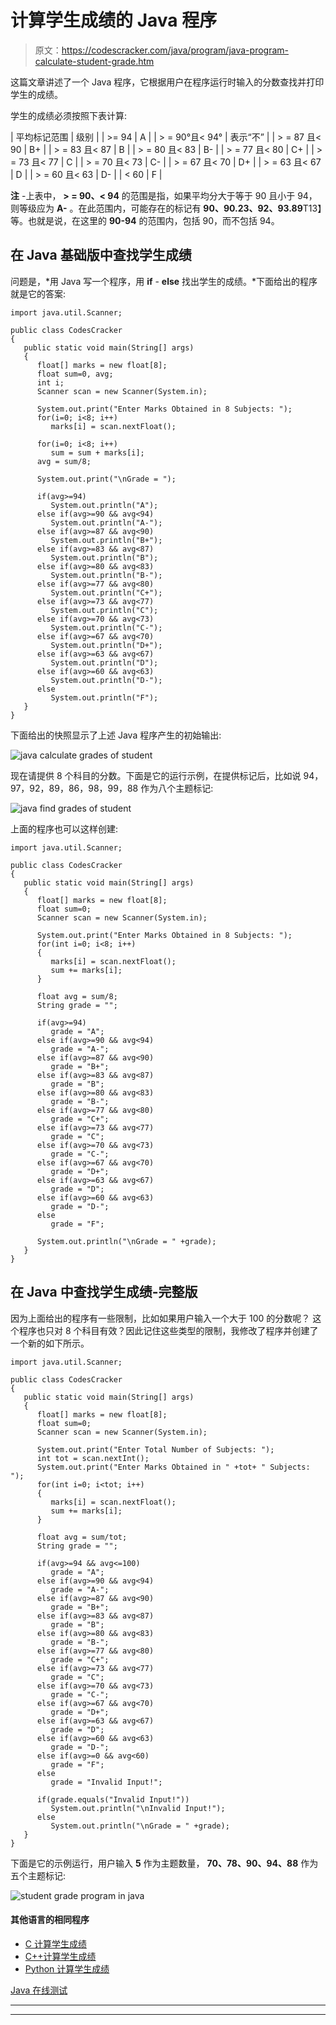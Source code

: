 # 计算学生成绩的 Java 程序

> 原文：<https://codescracker.com/java/program/java-program-calculate-student-grade.htm>

这篇文章讲述了一个 Java 程序，它根据用户在程序运行时输入的分数查找并打印学生的成绩。

学生的成绩必须按照下表计算:

| 平均标记范围 | 级别 |
| >= 94 | A |
| > = 90°且< 94° | 表示“不” |
| > = 87 且< 90 | B+ |
| > = 83 且< 87 | B |
| > = 80 且< 83 | B- |
| > = 77 且< 80 | C+ |
| > = 73 且< 77 | C |
| > = 70 且< 73 | C- |
| > = 67 且< 70 | D+ |
| > = 63 且< 67 | D |
| > = 60 且< 63 | D- |
| < 60 | F |

**注** -上表中， **> = 90、< 94** 的范围是指，如果平均分大于等于 90 且小于 94，则等级应为 **A-** 。在此范围内，可能存在的标记有 **90、90.23、92、93.89**T13】等。也就是说，在这里的 **90-94** 的范围内，包括 90，而不包括 94。

## 在 Java 基础版中查找学生成绩

问题是，*用 Java 写一个程序，用 **if** - **else** 找出学生的成绩。*下面给出的程序 就是它的答案:

```
import java.util.Scanner;

public class CodesCracker
{
   public static void main(String[] args)
   {
      float[] marks = new float[8];
      float sum=0, avg;
      int i;
      Scanner scan = new Scanner(System.in);

      System.out.print("Enter Marks Obtained in 8 Subjects: ");
      for(i=0; i<8; i++)
         marks[i] = scan.nextFloat();

      for(i=0; i<8; i++)
         sum = sum + marks[i];
      avg = sum/8;

      System.out.print("\nGrade = ");

      if(avg>=94)
         System.out.println("A");
      else if(avg>=90 && avg<94)
         System.out.println("A-");
      else if(avg>=87 && avg<90)
         System.out.println("B+");
      else if(avg>=83 && avg<87)
         System.out.println("B");
      else if(avg>=80 && avg<83)
         System.out.println("B-");
      else if(avg>=77 && avg<80)
         System.out.println("C+");
      else if(avg>=73 && avg<77)
         System.out.println("C");
      else if(avg>=70 && avg<73)
         System.out.println("C-");
      else if(avg>=67 && avg<70)
         System.out.println("D+");
      else if(avg>=63 && avg<67)
         System.out.println("D");
      else if(avg>=60 && avg<63)
         System.out.println("D-");
      else
         System.out.println("F");
   }
}
```

下面给出的快照显示了上述 Java 程序产生的初始输出:

![java calculate grades of student](img/71882f5411feafc44d2bbe7d595625c4.png)

现在请提供 8 个科目的分数。下面是它的运行示例，在提供标记后，比如说 94，97，92，89，86，98，99，88 作为八个主题标记:

![java find grades of student](img/975965530e508d9ad6f0e08bdb4388b0.png)

上面的程序也可以这样创建:

```
import java.util.Scanner;

public class CodesCracker
{
   public static void main(String[] args)
   {
      float[] marks = new float[8];
      float sum=0;
      Scanner scan = new Scanner(System.in);

      System.out.print("Enter Marks Obtained in 8 Subjects: ");
      for(int i=0; i<8; i++)
      {
         marks[i] = scan.nextFloat();
         sum += marks[i];
      }

      float avg = sum/8;
      String grade = "";

      if(avg>=94)
         grade = "A";
      else if(avg>=90 && avg<94)
         grade = "A-";
      else if(avg>=87 && avg<90)
         grade = "B+";
      else if(avg>=83 && avg<87)
         grade = "B";
      else if(avg>=80 && avg<83)
         grade = "B-";
      else if(avg>=77 && avg<80)
         grade = "C+";
      else if(avg>=73 && avg<77)
         grade = "C";
      else if(avg>=70 && avg<73)
         grade = "C-";
      else if(avg>=67 && avg<70)
         grade = "D+";
      else if(avg>=63 && avg<67)
         grade = "D";
      else if(avg>=60 && avg<63)
         grade = "D-";
      else
         grade = "F";

      System.out.println("\nGrade = " +grade);
   }
}
```

## 在 Java 中查找学生成绩-完整版

因为上面给出的程序有一些限制，比如如果用户输入一个大于 100 的分数呢？
这个程序也只对 8 个科目有效？因此记住这些类型的限制，我修改了程序并创建了一个新的如下所示。

```
import java.util.Scanner;

public class CodesCracker
{
   public static void main(String[] args)
   {
      float[] marks = new float[8];
      float sum=0;
      Scanner scan = new Scanner(System.in);

      System.out.print("Enter Total Number of Subjects: ");
      int tot = scan.nextInt();
      System.out.print("Enter Marks Obtained in " +tot+ " Subjects: ");
      for(int i=0; i<tot; i++)
      {
         marks[i] = scan.nextFloat();
         sum += marks[i];
      }

      float avg = sum/tot;
      String grade = "";

      if(avg>=94 && avg<=100)
         grade = "A";
      else if(avg>=90 && avg<94)
         grade = "A-";
      else if(avg>=87 && avg<90)
         grade = "B+";
      else if(avg>=83 && avg<87)
         grade = "B";
      else if(avg>=80 && avg<83)
         grade = "B-";
      else if(avg>=77 && avg<80)
         grade = "C+";
      else if(avg>=73 && avg<77)
         grade = "C";
      else if(avg>=70 && avg<73)
         grade = "C-";
      else if(avg>=67 && avg<70)
         grade = "D+";
      else if(avg>=63 && avg<67)
         grade = "D";
      else if(avg>=60 && avg<63)
         grade = "D-";
      else if(avg>=0 && avg<60)
         grade = "F";
      else
         grade = "Invalid Input!";

      if(grade.equals("Invalid Input!"))
         System.out.println("\nInvalid Input!");
      else
         System.out.println("\nGrade = " +grade);
   }
}
```

下面是它的示例运行，用户输入 **5** 作为主题数量， **70、78、90、94、88** 作为五个主题标记:

![student grade program in java](img/d1eae346509cc31b516a36592dea46e1.png)

#### 其他语言的相同程序

*   [C 计算学生成绩](/c/program/c-program-calculate-student-grade.htm)
*   [C++计算学生成绩](/cpp/program/cpp-program-calculate-student-grade.htm)
*   [Python 计算学生成绩](/python/program/python-program-calculate-student-grade.htm)

[Java 在线测试](/exam/showtest.php?subid=1)

* * *

* * *